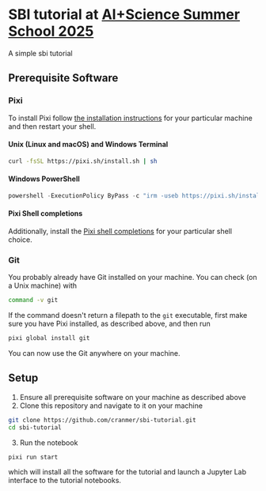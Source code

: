 # SBI tutorial at [AI+Science Summer School 2025](https://aissai.cnrs.fr/en/aiscience-summer-school-2025-university-of-chicago-center-in-paris/)

A simple sbi tutorial

## Prerequisite Software

### Pixi

To install Pixi follow [the installation instructions](https://pixi.sh/latest/#installation) for your particular machine and then restart your shell.

#### Unix (Linux and macOS) and Windows Terminal

```bash
curl -fsSL https://pixi.sh/install.sh | sh
```

#### Windows PowerShell

```powershell
powershell -ExecutionPolicy ByPass -c "irm -useb https://pixi.sh/install.ps1 | iex"
```

#### Pixi Shell completions

Additionally, install the [Pixi shell completions](https://pixi.sh/latest/advanced/installation/#autocompletion) for your particular shell choice.

### Git

You probably already have Git installed on your machine.
You can check (on a Unix machine) with

```bash
command -v git
```

If the command doesn't return a filepath to the `git` executable, first make sure you have Pixi installed, as described above, and then run

```bash
pixi global install git
```

You can now use the Git anywhere on your machine.

## Setup

1. Ensure all prerequisite software on your machine as described above
2. Clone this repository and navigate to it on your machine

```bash
git clone https://github.com/cranmer/sbi-tutorial.git
cd sbi-tutorial
```

3. Run the notebook

```
pixi run start
```

which will install all the software for the tutorial and launch a Jupyter Lab interface to the tutorial notebooks.

